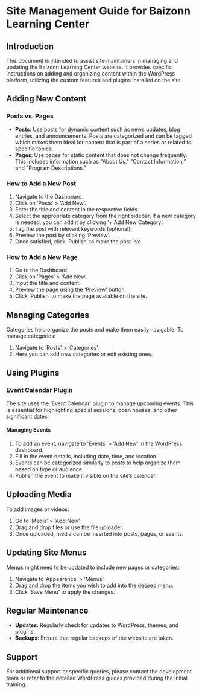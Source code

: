 # Site Management Guide for Baizonn Learning Center

## Introduction
This document is intended to assist site maintainers in managing and updating the Baizonn Learning Center website. It provides specific instructions on adding and organizing content within the WordPress platform, utilizing the custom features and plugins installed on the site.

## Adding New Content

### Posts vs. Pages
- **Posts**: Use posts for dynamic content such as news updates, blog entries, and announcements. Posts are categorized and can be tagged which makes them ideal for content that is part of a series or related to specific topics.
- **Pages**: Use pages for static content that does not change frequently. This includes information such as "About Us," "Contact Information," and "Program Descriptions."

### How to Add a New Post
1. Navigate to the Dashboard.
2. Click on ‘Posts’ > ‘Add New’.
3. Enter the title and content in the respective fields.
4. Select the appropriate category from the right sidebar. If a new category is needed, you can add it by clicking ‘+ Add New Category’.
5. Tag the post with relevant keywords (optional).
6. Preview the post by clicking ‘Preview’.
7. Once satisfied, click ‘Publish’ to make the post live.

### How to Add a New Page
1. Go to the Dashboard.
2. Click on ‘Pages’ > ‘Add New’.
3. Input the title and content.
4. Preview the page using the ‘Preview’ button.
5. Click ‘Publish’ to make the page available on the site.
 
## Managing Categories
Categories help organize the posts and make them easily navigable. To manage categories:
1. Navigate to ‘Posts’ > ‘Categories’.
2. Here you can add new categories or edit existing ones. 
 
## Using Plugins

### Event Calendar Plugin
The site uses the ‘Event Calendar’ plugin to manage upcoming events. This is essential for highlighting special sessions, open houses, and other significant dates.
 
#### Managing Events
1. To add an event, navigate to ‘Events’ > ‘Add New’ in the WordPress dashboard.
2. Fill in the event details, including date, time, and location.
3. Events can be categorized similarly to posts to help organize them based on type or audience.
4. Publish the event to make it visible on the site’s calendar.

## Uploading Media
To add images or videos:
1. Go to ‘Media’ > ‘Add New’.
2. Drag and drop files or use the file uploader.
3. Once uploaded, media can be inserted into posts, pages, or events.

## Updating Site Menus
Menus might need to be updated to include new pages or categories:
1. Navigate to ‘Appearance’ > ‘Menus’.
2. Drag and drop the items you wish to add into the desired menu.
3. Click ‘Save Menu’ to apply the changes.

## Regular Maintenance
- **Updates**: Regularly check for updates to WordPress, themes, and plugins.
- **Backups**: Ensure that regular backups of the website are taken.

## Support
For additional support or specific queries, please contact the development team or refer to the detailed WordPress guides provided during the initial training.

